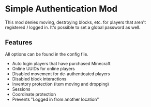 # Simple Authentication Mod

This mod denies moving, destroying blocks, etc. for players that aren't registered / logged in. It's possible to set a global password as well.
 

## Features

All options can be found in the config file.
- Auto login players that have purchased Minecraft
- Online UUIDs for online players
- Disabled movement for de-authenticated players
- Disabled block interactions
- Inventory protection (item moving and dropping)
- Sessions
- Coordinate protection
- Prevents "Logged in from another location"


